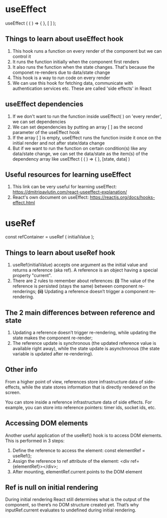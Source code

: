 
# useEffect

useEffect ( ( ) => { }, [ ] );

## Things to learn about useEffect hook

01. This hook runs a function on every render of the component but we can control it
02. It runs the function initially when the component first renders
03. It also runs the function when the state changes. That's because the componet re-renders due to data/state change
04. This hook is a way to run code on every render 
05. We can use this hook for fetching data, communicate with authentication services etc. These are called 'side effects' in React

## useEffect dependencies
01. If we don't want to run the function inside useEffect( ) on 'every render', we can set dependencies
02. We can set dependencies by putting an array [ ] as the second parameter of the useEffect hook
03. If the array [ ] is empty, useEffect runs the function inside it once on the initial render and not after state/data change
04. But if we want to run the function on certain condition(s) like any data/state change, we can set the data/state as the item(s) of the dependency array like useEffect ( ( ) => { }, [state, data] )

## Useful resources for learning useEffect

01. This link can be very useful for learning useEffect:  https://dmitripavlutin.com/react-useeffect-explanation/
02. React's own document on useEffect:  https://reactjs.org/docs/hooks-effect.html


# useRef

const refContainer = useRef ( initialValue ); 

## Things to learn about useRef hook
01. useRef(initialValue) accepts one argument as the initial value and returns a reference (aka ref). A reference is an object having a special property "current".
02. There are 2 rules to remember about references: <b>(i)</b> The value of the reference is persisted (stays the same) between component re-renderings; <b>(ii)</b> Updating a reference doesn’t trigger a component re-rendering.

## The 2 main differences between reference and state 
01. Updating a reference doesn’t trigger re-rendering, while updating the state makes the component re-render;
02. The reference update is synchronous (the updated reference value is available right away), while the state update is asynchronous (the state variable is updated after re-rendering).

## Other info
From a higher point of view, references store infrastructure data of side-effects, while the state stores information that is directly rendered on the screen.

You can store inside a reference infrastructure data of side effects. For example, you can store into reference pointers: timer ids, socket ids, etc.

## Accessing DOM elements 
Another useful application of the useRef() hook is to access DOM elements. This is performed in 3 steps:

1. Define the reference to access the element: const elementRef = useRef();
2. Assign the reference to ref attribute of the element: &lt;div ref={elementRef}&gt;&lt;/div&gt;;
3. After mounting, elementRef.current points to the DOM element

## Ref is null on initial rendering
During initial rendering React still determines what is the output of the component, so there’s no DOM structure created yet. That’s why inputRef.current evaluates to undefined during initial rendering.